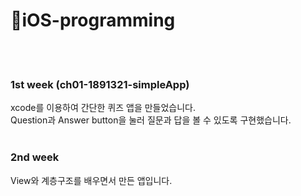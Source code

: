 # 🍎iOS-programming
<br><br>
### 1st week (ch01-1891321-simpleApp)
xcode를 이용하여 간단한 퀴즈 앱을 만들었습니다.<br>
Question과 Answer button을 눌러 질문과 답을 볼 수 있도록 구현했습니다.
<br><br>
### 2nd week
View와 계층구조를 배우면서 만든 앱입니다.
